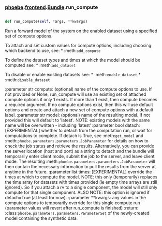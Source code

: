 ### [phoebe](phoebe.md).[frontend](frontend.md).[Bundle](Bundle.md).run_compute

```py

def run_compute(self, *args, **kwargs)

```



Run a forward model of the system on the enabled dataset using
a specified set of compute options.

To attach and set custom values for compute options, including choosing
which backend to use, see:
    * :meth:`add_compute`

To define the dataset types and times at which the model should be
computed see:
    * :meth:`add_dataset`

To disable or enable existing datasets see:
    * :meth:`enable_dataset`
    * :meth:`disable_dataset`

:parameter str compute: (optional) name of the compute options to use.
    If not provided or None, run_compute will use an existing set of
    attached compute options if only 1 exists.  If more than 1 exist,
    then compute becomes a required argument.  If no compute options
    exist, then this will use default options and create and attach
    a new set of compute options with a default label.
:parameter str model: (optional) name of the resulting model.  If not
    provided this will default to 'latest'.  NOTE: existing models
    with the same name will be overwritten - including 'latest'
:parameter bool datach: [EXPERIMENTAL] whether to detach from the computation run,
    or wait for computations to complete.  If detach is True, see
    :meth:`get_model` and :meth:`phoebe.parameters.parameters.JobParameter`
    for details on how to check the job status and retrieve the results.
    Alternatively, you can provide the server location (host and port) as
    a string to detach and the bundle will temporarily enter client mode,
    submit the job to the server, and leave client mode.  The resulting
    :meth:`phoebe.parameters.parameters.JobParameter` will then contain
    the necessary information to pull the results from the server at anytime
    in the future.
:parameter list times: [EXPERIMENTAL] override the times at which to compute the model.
    NOTE: this only (temporarily) replaces the time array for datasets
    with times provided (ie empty time arrays are still ignored).  So if
    you attach a rv to a single component, the model will still only
    compute for that single component.  ALSO NOTE: this option is ignored
    if detach=True (at least for now).
:parameter **kwargs: any values in the compute options to temporarily
    override for this single compute run (parameter values will revert
    after run_compute is finished)
:return: :class:`phoebe.parameters.parameters.ParameterSet` of the
    newly-created model containing the synthetic data.

